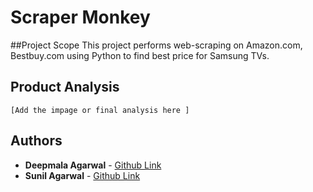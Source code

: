 # Scraper Monkey

##Project Scope
    This project performs web-scraping on Amazon.com, Bestbuy.com using Python to find best price for Samsung TVs.

## Product Analysis
    [Add the impage or final analysis here ]


## Authors

* **Deepmala Agarwal** - [Github Link](https://github.com/deepmalaagarwal)
* **Sunil Agarwal** - [Github Link](https://github.com/sunilagarwal2007/)



